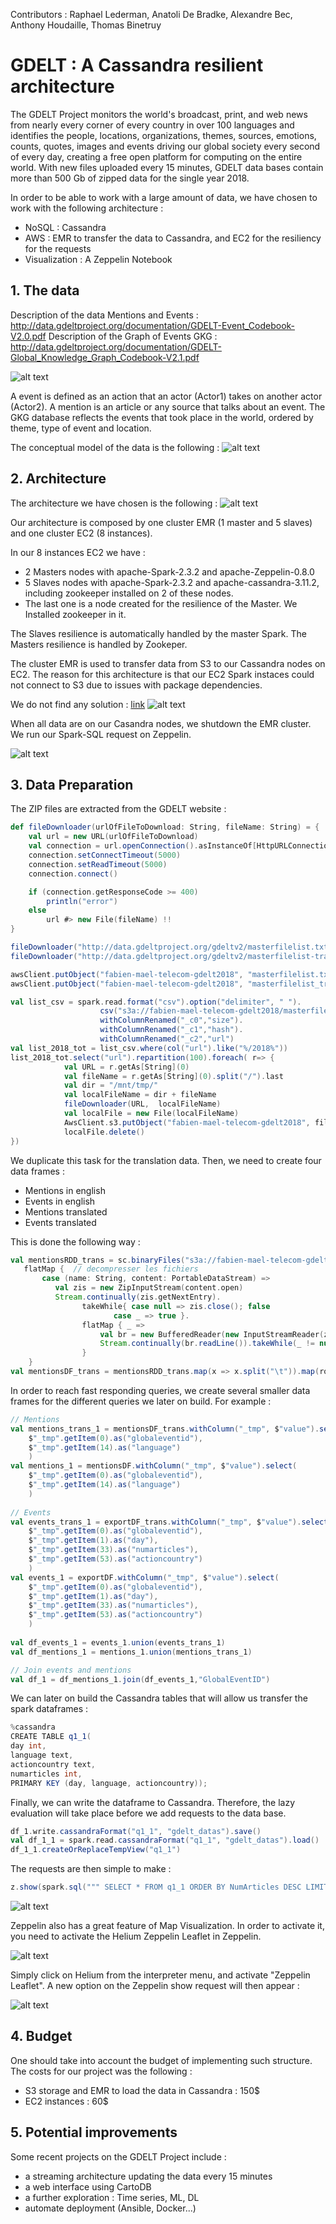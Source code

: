 Contributors : Raphael Lederman, Anatoli De Bradke, Alexandre Bec, Anthony Houdaille, Thomas Binetruy

# GDELT : A Cassandra resilient architecture

The GDELT Project monitors the world's broadcast, print, and web news from nearly every corner of every country in over 100 languages and identifies the people, locations, organizations, themes, sources, emotions, counts, quotes, images and events driving our global society every second of every day, creating a free open platform for computing on the entire world. With new files uploaded every 15 minutes, GDELT data bases contain more than 500 Gb of zipped data for the single year 2018.

In order to be able to work with a large amount of data, we have chosen to work with the following architecture :
- NoSQL : Cassandra
- AWS : EMR to transfer the data to Cassandra, and EC2 for the resiliency for the requests
- Visualization : A Zeppelin Notebook

## 1. The data

Description of the data Mentions and Events : http://data.gdeltproject.org/documentation/GDELT-Event_Codebook-V2.0.pdf
Description of the Graph of Events GKG : http://data.gdeltproject.org/documentation/GDELT-Global_Knowledge_Graph_Codebook-V2.1.pdf

![alt text](Images/data.png)

A event is defined as an action that an actor (Actor1) takes on another actor (Actor2). A mention is an article or any source that talks about an event. The GKG database reflects the events that took place in the world, ordered by theme, type of event and location.

The conceptual model of the data is the following :
![alt text](Images/concept.png)

## 2. Architecture

The architecture we have chosen is the following :
![alt text](Images/archi.png)

Our architecture is composed by one cluster EMR (1 master and 5 slaves) and one cluster EC2 (8 instances).

In our 8 instances EC2 we have : 
- 2 Masters nodes with apache-Spark-2.3.2 and apache-Zeppelin-0.8.0
- 5 Slaves nodes with apache-Spark-2.3.2 and apache-cassandra-3.11.2, including zookeeper installed on 2 of these nodes.
- The last one is a node created for the resilience of the Master. We Installed zookeeper in it. 

The Slaves resilience is automatically handled by the master Spark. The Masters resilience is handled by Zookeper.

The cluster EMR is used to transfer data from S3 to our Cassandra nodes on EC2. The reason for this architecture is that our EC2 Spark instaces could not connect to S3 due to issues with package dependencies. 

We do not find any solution :
[link](https://docs.hortonworks.com/HDPDocuments/HDCloudAWS/HDCloudAWS-1.8.0/bk_hdcloud-aws/content/s3-trouble/index.html)
![alt text](Images/hortonworks.png)

When all data are on our Casandra nodes, we shutdown the EMR cluster. We run our Spark-SQL request on Zeppelin.

![alt text](Images/spark.png)
## 3. Data Preparation

The ZIP files are extracted from the GDELT website :
``` scala
def fileDownloader(urlOfFileToDownload: String, fileName: String) = {
    val url = new URL(urlOfFileToDownload)
    val connection = url.openConnection().asInstanceOf[HttpURLConnection]
    connection.setConnectTimeout(5000)
    connection.setReadTimeout(5000)
    connection.connect()

    if (connection.getResponseCode >= 400)
        println("error")
    else
        url #> new File(fileName) !!
}

fileDownloader("http://data.gdeltproject.org/gdeltv2/masterfilelist.txt", "/tmp/masterfilelist.txt") // save the list file to the Spark Master
fileDownloader("http://data.gdeltproject.org/gdeltv2/masterfilelist-translation.txt", "/tmp/masterfilelist_translation.txt") //same for Translation file

awsClient.putObject("fabien-mael-telecom-gdelt2018", "masterfilelist.txt", new File("/tmp/masterfilelist.txt") )
awsClient.putObject("fabien-mael-telecom-gdelt2018", "masterfilelist_translation.txt", new File( "/tmp/masterfilelist_translation.txt") )

val list_csv = spark.read.format("csv").option("delimiter", " ").
                    csv("s3a://fabien-mael-telecom-gdelt2018/masterfilelist.txt").
                    withColumnRenamed("_c0","size").
                    withColumnRenamed("_c1","hash").
                    withColumnRenamed("_c2","url")
val list_2018_tot = list_csv.where(col("url").like("%/2018%"))
list_2018_tot.select("url").repartition(100).foreach( r=> {
            val URL = r.getAs[String](0)
            val fileName = r.getAs[String](0).split("/").last
            val dir = "/mnt/tmp/"
            val localFileName = dir + fileName
            fileDownloader(URL,  localFileName)
            val localFile = new File(localFileName)
            AwsClient.s3.putObject("fabien-mael-telecom-gdelt2018", fileName, localFile )
            localFile.delete()
})

```
We duplicate this task for the translation data. Then, we need to create four data frames : 
- Mentions in english
- Events in english
- Mentions translated
- Events translated

This is done the following way :
``` scala
val mentionsRDD_trans = sc.binaryFiles("s3a://fabien-mael-telecom-gdelt2018/201801*translation.mentions.CSV.zip"). // charger quelques fichers via une regex
   flatMap {  // decompresser les fichiers
       case (name: String, content: PortableDataStream) =>
          val zis = new ZipInputStream(content.open)
          Stream.continually(zis.getNextEntry).
                takeWhile{ case null => zis.close(); false
                       case _ => true }.
                flatMap { _ =>
                    val br = new BufferedReader(new InputStreamReader(zis))
                    Stream.continually(br.readLine()).takeWhile(_ != null)
                }
    }
val mentionsDF_trans = mentionsRDD_trans.map(x => x.split("\t")).map(row => row.mkString(";")).map(x => x.split(";")).toDF()
```

In order to reach fast responding queries, we create several smaller data frames for the different queries we later on build. For example :
``` scala
// Mentions
val mentions_trans_1 = mentionsDF_trans.withColumn("_tmp", $"value").select(
    $"_tmp".getItem(0).as("globaleventid"),
    $"_tmp".getItem(14).as("language")
    )
val mentions_1 = mentionsDF.withColumn("_tmp", $"value").select(
    $"_tmp".getItem(0).as("globaleventid"),
    $"_tmp".getItem(14).as("language")
    )
    
// Events 
val events_trans_1 = exportDF_trans.withColumn("_tmp", $"value").select(
    $"_tmp".getItem(0).as("globaleventid"),
    $"_tmp".getItem(1).as("day"),
    $"_tmp".getItem(33).as("numarticles"),
    $"_tmp".getItem(53).as("actioncountry")
    )
val events_1 = exportDF.withColumn("_tmp", $"value").select(
    $"_tmp".getItem(0).as("globaleventid"),
    $"_tmp".getItem(1).as("day"),
    $"_tmp".getItem(33).as("numarticles"),
    $"_tmp".getItem(53).as("actioncountry")
    )
    
val df_events_1 = events_1.union(events_trans_1)
val df_mentions_1 = mentions_1.union(mentions_trans_1)

// Join events and mentions
val df_1 = df_mentions_1.join(df_events_1,"GlobalEventID")
```

We can later on build the Cassandra tables that will allow us transfer the spark dataframes :
``` scala
%cassandra
CREATE TABLE q1_1(
day int,
language text,
actioncountry text,
numarticles int,
PRIMARY KEY (day, language, actioncountry));
```

Finally, we can write the dataframe to Cassandra. Therefore, the lazy evaluation will take place before we add requests to the data base.
``` scala
df_1.write.cassandraFormat("q1_1", "gdelt_datas").save()
val df_1_1 = spark.read.cassandraFormat("q1_1", "gdelt_datas").load()
df_1_1.createOrReplaceTempView("q1_1")
```

The requests are then simple to make :
``` scala 
z.show(spark.sql(""" SELECT * FROM q1_1 ORDER BY NumArticles DESC LIMIT 10 """))
```

![alt text](Images/q1.png)

Zeppelin also has a great feature of Map Visualization. In order to activate it, you need to activate the Helium Zeppelin Leaflet in Zeppelin.

![alt text](Images/helium.png)

Simply click on Helium from the interpreter menu, and activate "Zeppelin Leaflet". A new option on the Zeppelin show request will then appear :

![alt text](Images/map.png)

## 4. Budget

One should take into account the budget of implementing such structure. The costs for our project was the following :
- S3 storage and EMR to load the data in Cassandra : 150$
- EC2 instances : 60$

## 5. Potential improvements

Some recent projects on the GDELT Project include :
- a streaming architecture updating the data every 15 minutes
- a web interface using CartoDB
- a further exploration : Time series, ML, DL
- automate deployment (Ansible, Docker...)


